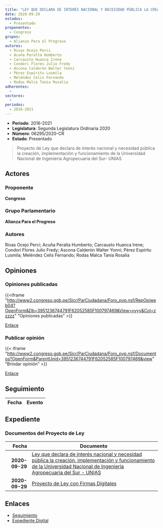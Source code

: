 ```yaml
---
title: "LEY QUE DECLARA DE INTERÉS NACIONAL Y NECESIDAD PÚBLICA LA CREACIÓN, IMPLEMENTACIÓN Y FUNCIONAMIENTO DE LA UNIVERSADAD NACIONAL DE INGENIERÍA AGROPECUARIA DEL SUR - UNIAS"
date: 2020-09-29
estados: 
  - Presentado
proponentes: 
  - Congreso
grupos: 
  - Alianza Para el Progreso
autores: 
  - Rivas Ocejo Perci
  - Acuña Peralta Humberto
  - Carcausto Huanca Irene
  - Condori Flores Julio Fredy
  - Ascona Calderón Walter Yonni
  - Pérez Espíritu Lusmila
  - Meléndez Celis Fernando
  - Rodas Malca Tania Rosalia
adherentes: 
  - 
sectores: 
  - 
periodos: 
  - 2016-2021
---
```


- **Periodo**: 2016-2021
- **Legislatura**: Segunda Legislatura Ordinaria 2020
- **Número**: 06295/2020-CR
- **Estado**: Presentado

> Proyecto de Ley que declara de interés nacional y necesidad pública la creación, implementación y funcionamiento de la Universidad Nacional de Ingeniería Agropecuaria del Sur- UNIAS


## Actores

### Proponente

**Congreso**

### Grupo Parlamentario

**Alianza Para el Progreso**

### Autores

Rivas Ocejo Perci; Acuña Peralta Humberto; Carcausto Huanca Irene; Condori Flores Julio Fredy; Ascona Calderón Walter Yonni; Pérez Espíritu Lusmila; Meléndez Celis Fernando; Rodas Malca Tania Rosalia


## Opiniones

### Opiniones publicadas

{{<iframe "http://www2.congreso.gob.pe/Sicr/ParCiudadana/Foro_pvp.nsf/RepOpiweb04?OpenForm&Db=3951236744791F62052585F100797469&View=yyyy&Col=zzzzz" "Opiniones publicadas" >}}

[Enlace](http://www2.congreso.gob.pe/Sicr/ParCiudadana/Foro_pvp.nsf/RepOpiweb04?OpenForm&Db=3951236744791F62052585F100797469&View=yyyy&Col=zzzzz)
### Publicar opinión

{{< iframe "http://www2.congreso.gob.pe/Sicr/ParCiudadana/Foro_pvp.nsf/Documentos?OpenForm&ParentUnid=3951236744791F62052585F100797469&view" "Brindar opinión" >}}

[Enlace](http://www2.congreso.gob.pe/Sicr/ParCiudadana/Foro_pvp.nsf/Documentos?OpenForm&ParentUnid=3951236744791F62052585F100797469&view)

## Seguimiento

| Fecha | Evento |
|------:|--------|


## Expediente


### Documentos del Proyecto de Ley

| Fecha | Documento |
|------:|--------|
| **2020-09-29** | [Ley que declara de interés nacional y necesidad pública la creación, implementación y funcionamiento de la Universidad Nacional de Ingeniería Agropecuaria del Sur - UNIAS](http://www.leyes.congreso.gob.pe/Documentos/2016_2021/Proyectos_de_Ley_y_de_Resoluciones_Legislativas/PL06295-20200929.pdf) |
| **2020-09-29** | [Proyecto de Ley con Firmas Digitales](http://www.leyes.congreso.gob.pe/Documentos/2016_2021/Proyectos_de_Ley_y_de_Resoluciones_Legislativas/Proyectos_Firmas_digitales/PL06295.pdf) |

## Enlaces 

- [Seguimiento](http://www2.congreso.gob.pe/Sicr/TraDocEstProc/CLProLey2016.nsf/f7fff46988ca05b1052578e100829cc7/8751bedc923dc755052585f2005ac654?OpenDocument)
- [Expediente Digital](http://www2.congreso.gob.pe/Sicr/TraDocEstProc/CLProLey2016.nsf/f7fff46988ca05b1052578e100829cc7/8751bedc923dc755052585f2005ac654?OpenDocument&Click=05257FB7005EB655.eb71d0cf91d8294e05256cdf006b5706/$Body/0.1C6C)

